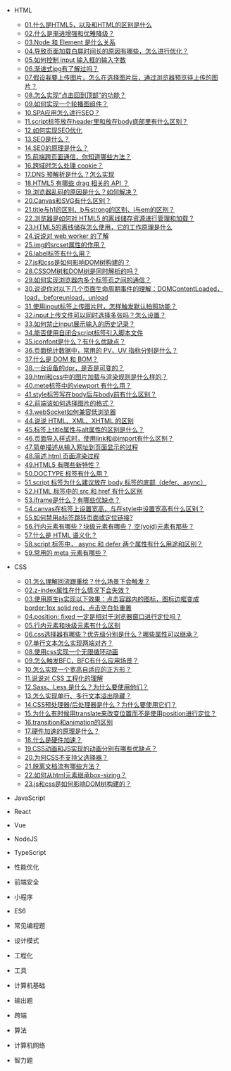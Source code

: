 * HTML
    * [01.什么是HTML5，以及和HTML的区别是什么](md/room/HTML/01)
    * [02.什么是渐进增强和优雅降级？](md/room/HTML/02)
    * [03.Node 和 Element 是什么关系](md/room/HTML/03)
    * [04.导致页面加载白屏时间长的原因有哪些，怎么进行优化？](md/room/HTML/04)
    * [05.如何控制 input 输入框的输入字数](md/room/HTML/05)
    * [06.渐进式jpg有了解过吗？](md/room/HTML/06.md)
    * [07.假设我要上传图片，怎么在选择图片后，通过浏览器预览待上传的图片？](md/room/HTML/07)
    * [08.怎么实现“点击回到顶部”的功能？](md/room/HTML/08)
    * [09.如何实现一个轮播图组件？](md/room/HTML/09)
    * [10.SPA应用怎么进行SEO？](md/room/HTML/10)
    * [11.script标签放在header里和放在body底部里有什么区别？](md/room/HTML/11)
    * [12.如何实现SEO优化](md/room/HTML/12)
    * [13.SEO是什么？](md/room/HTML/13)
    * [14.SEO的原理是什么？](md/room/HTML/14)
    * [15.前端跨页面通信，你知道哪些方法？](md/room/HTML/15)
    * [16.跨域时怎么处理 cookie？](md/room/HTML/16)
    * [17.DNS 预解析是什么？怎么实现](md/room/HTML/17)
    * [18.HTML5 有哪些 drag 相关的 API ？](md/room/HTML/18)
    * [19.浏览器乱码的原因是什么？如何解决？](md/room/HTML/19)
    * [20.Canvas和SVG有什么区别？](md/room/HTML/20)
    * [21.title与h1的区别、b与strong的区别、i与em的区别？](md/room/HTML/21)
    * [22.浏览器是如何对 HTML5 的离线储存资源进行管理和加载？](md/room/HTML/22)
    * [23.HTML5的离线储存怎么使用，它的工作原理是什么](md/room/HTML/23)
    * [24.说说对 web worker 的了解](md/room/HTML/24)
    * [25.img的srcset属性的作⽤？](md/room/HTML/25)
    * [26.label标签有什么用？](md/room/HTML/26)
    * [27.js和css是如何影响DOM树构建的？](md/room/HTML/27)
    * [28.CSSOM树和DOM树是同时解析的吗？](md/room/HTML/28)
    * [29.如何实现浏览器内多个标签页之间的通信？](md/room/HTML/29)
    * [30.说说你对以下几个页面生命周期事件的理解：DOMContentLoaded，load，beforeunload，unload](md/room/HTML/30)
    * [31.使用input标签上传图片时，怎样触发默认拍照功能？](md/room/HTML/31)
    * [32.input上传文件可以同时选择多张吗？怎么设置？](md/room/HTML/32)
    * [33.如何禁止input展示输入的历史记录？](md/room/HTML/33)
    * [34.能否使用自闭合script标签引入脚本文件](md/room/HTML/34)
    * [35.iconfont是什么？有什么优缺点？](md/room/HTML/35)
    * [36.页面统计数据中，常用的 PV、UV 指标分别是什么？](md/room/HTML/36)
    * [37.什么是 DOM 和 BOM？](md/room/HTML/37)
    * [38.一台设备的dpr，是否是可变的？](md/room/HTML/38)
    * [39.html和css中的图片加载与渲染规则是什么样的？](md/room/HTML/39)
    * [40.mete标签中的viewport 有什么用？](md/room/HTML/40)
    * [41.style标签写在body后与body前有什么区别？](md/room/HTML/41)
    * [42.前端该如何选择图片的格式？](md/room/HTML/42)
    * [43.webSocket如何兼容低浏览器](md/room/HTML/43)
    * [44.说说 HTML、XML、XHTML 的区别](md/room/HTML/44)
    * [45.标签上title属性与alt属性的区别是什么？](md/room/HTML/45)
    * [46.页面导入样式时，使用link和@import有什么区别？](md/room/HTML/46)
    * [47.简单描述从输入网址到页面显示的过程](md/room/HTML/47)
    * [48.简述 html 页面渲染过程](md/room/HTML/48)
    * [49.HTML5 有哪些新特性？](md/room/HTML/49)
    * [50.DOCTYPE 标签有什么用？](md/room/HTML/50)
    * [51.script 标签为什么建议放在 body 标签的底部（defer、async）](md/room/HTML/51)
    * [52.HTML 标签中的 src 和 href 有什么区别](md/room/HTML/52)
    * [53.iframe是什么？有哪些优缺点？](md/room/HTML/53)
    * [54.canvas在标签上设置宽高，与在style中设置宽高有什么区别？](md/room/HTML/54)
    * [55.如何禁用a标签跳转页面或定位链接?](md/room/HTML/55)
    * [56.行内元素有哪些？块级元素有哪些？ 空(void)元素有那些？](md/room/HTML/56)
    * [57.什么是 HTML 语义化？](md/room/HTML/57)
    * [58.script 标签中， async 和 defer 两个属性有什么用途和区别？](md/room/HTML/58)
    * [59.常用的 meta 元素有哪些？](md/room/HTML/59)

* CSS
    * [01.怎么理解回流跟重绘？什么场景下会触发？](md/room/CSS/01)
    * [02.z-index属性在什么情况下会失效？](md/room/CSS/02)
    * [03.使用原生js实现以下效果：点击容器内的图标，图标边框变成border:1px solid red，点击空白处重置](md/room/CSS/03)
    * [04.position: fixed 一定是相对于浏览器窗口进行定位吗？](md/room/CSS/04)
    * [05.行内元素和块级元素有什么区别](md/room/CSS/05)
    * [06.css选择器有哪些？优先级分别是什么？哪些属性可以继承？](md/room/CSS/06)
    * [07.单行文本怎么实现两端对齐？](md/room/CSS/07)
    * [08.使用css实现一个无限循环动画](md/room/CSS/08)
    * [09.怎么触发BFC，BFC有什么应用场景？](md/room/CSS/09)
    * [10.怎么实现一个宽高自适应的正方形？](md/room/CSS/10)
    * [11.说说对 CSS 工程化的理解](md/room/CSS/11)
    * [12.Sass、Less 是什么？为什么要使用他们？](md/room/CSS/12)
    * [13.怎么实现单行、多行文本溢出隐藏？](md/room/CSS/13)
    * [14.CSS预处理器/后处理器是什么？为什么要使用它们？](md/room/CSS/14)
    * [15.为什么有时候⽤translate来改变位置⽽不是使用position进行定位？](md/room/CSS/15)
    * [16.transition和animation的区别](md/room/CSS/16)
    * [17.硬件加速的原理是什么？](md/room/CSS/17)
    * [18.什么是硬件加速？](md/room/CSS/18)
    * [19.CSS动画和JS实现的动画分别有哪些优缺点？](md/room/CSS/19)
    * [20.为何CSS不支持父选择器？](md/room/CSS/20)
    * [21.脱离文档流有哪些方法？](md/room/CSS/21)
    * [22.如何从html元素继承box-sizing？](md/room/CSS/22)
    * [23.js和css是如何影响DOM树构建的？](md/room/CSS/23)

* JavaScript

* React

* Vue

* NodeJS

* TypeScript

* 性能优化

* 前端安全

* 小程序

* ES6

* 常见编程题

* 设计模式

* 工程化

* 工具

* 计算机基础

* 输出题

* 跨端

* 算法

* 计算机网络

* 智力题